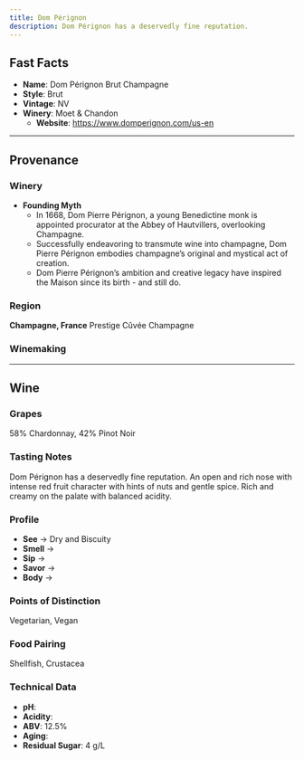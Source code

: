 ```yaml
---
title: Dom Pérignon
description: Dom Pérignon has a deservedly fine reputation.
---
```


## Fast Facts
 - **Name**: Dom Pérignon Brut Champagne
 - **Style**: Brut
 - **Vintage**: NV
 - **Winery**: Moet & Chandon
     - **Website**: https://www.domperignon.com/us-en

---

## Provenance
### Winery
 - **Founding Myth**
    - In 1668, Dom Pierre Pérignon, a young Benedictine monk is appointed procurator at the Abbey of Hautvillers, overlooking Champagne. 
    - Successfully endeavoring to transmute wine into champagne, Dom Pierre Pérignon embodies champagne’s original and mystical act of creation.
    - Dom Pierre Pérignon’s ambition and creative legacy have inspired the Maison since its birth - and still do.

### Region
**Champagne, France**
Prestige Cûvée Champagne

### Winemaking 

---

## Wine
### Grapes
58% Chardonnay, 42% Pinot Noir

### Tasting Notes
Dom Pérignon has a deservedly fine reputation. An open and rich nose with intense red fruit character with hints of nuts and gentle spice. Rich and creamy on the palate with balanced acidity.

### Profile
 - **See** →  Dry and Biscuity
 - **Smell** → 
 - **Sip** → 
 - **Savor** → 
 - **Body** → 

### Points of Distinction
Vegetarian, Vegan

### Food Pairing
Shellfish, Crustacea

### Technical Data
 - **pH**: 
 - **Acidity**: 
 - **ABV**: 12.5%
 - **Aging**: 
 - **Residual Sugar**: 4 g/L
